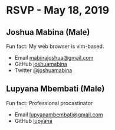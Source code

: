 # RSVP - May 18, 2019

## Joshua Mabina (Male)

Fun fact: My web browser is vim-based.

- Email [mabinajoshua@gmail.com](mailto:mabinajoshua@gmail.com)
- GitHub [joshuamabina](https://github.com/joshuambina)
- Twitter [@joshuamabina](https://twitter.com/joshuamabina)


## Lupyana Mbembati (Male)

Fun fact: Professional procastinator

- Email [lupyanambembati@gmail.com](lupyanambembati@gmail.com)
- GitHub [lupyana](https://github.com/lupyana)
